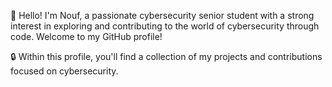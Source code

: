 👋 Hello! I'm Nouf, a passionate cybersecurity senior student with a strong interest in exploring and contributing to the world of cybersecurity through code.
Welcome to my GitHub profile!

🔒 Within this profile, you'll find a collection of my projects and contributions focused on cybersecurity. 
